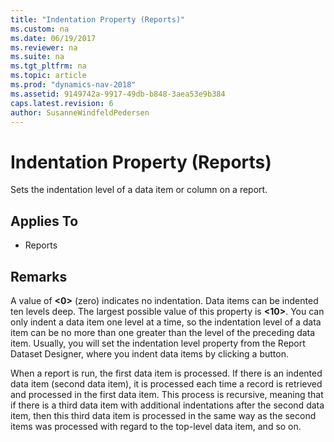 ```yaml
---
title: "Indentation Property (Reports)"
ms.custom: na
ms.date: 06/19/2017
ms.reviewer: na
ms.suite: na
ms.tgt_pltfrm: na
ms.topic: article
ms.prod: "dynamics-nav-2018"
ms.assetid: 9149742a-9917-49db-b848-3aea53e9b384
caps.latest.revision: 6
author: SusanneWindfeldPedersen
---
```


# Indentation Property (Reports)
Sets the indentation level of a data item or column on a report.  
  
## Applies To  
  
-   Reports  
  
## Remarks  
 A value of **<0>** (zero) indicates no indentation. Data items can be indented ten levels deep. The largest possible value of this property is **<10>**. You can only indent a data item one level at a time, so the indentation level of a data item can be no more than one greater than the level of the preceding data item. Usually, you will set the indentation level property from the Report Dataset Designer, where you indent data items by clicking a button.  
  
 When a report is run, the first data item is processed. If there is an indented data item (second data item), it is processed each time a record is retrieved and processed in the first data item. This process is recursive, meaning that if there is a third data item with additional indentations after the second data item, then this third data item is processed in the same way as the second items was processed with regard to the top-level data item, and so on.